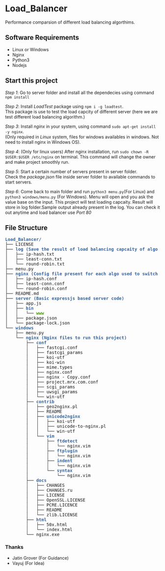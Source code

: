 # Load_Balancer
Performance comparsion of different load balancing algorthims.

## Software Requirements
 - Linux or Windows
 - Nginx
 - Python3
 - Nodejs

## Start this project
_Step 1_: Go to server folder and install all the dependecies using command `npm install` 

_Step 2_: Install *LoadTest* package using `npm i -g loadtest`.<br>
This package is use to test the load capcity of different server (here we are test different load balancing algorithm.)

_Step 3_: Install *nginx* in your system, using command `sudo apt-get install -y nginx`.<br> 
(Only required in *Linux* system, files for windows availables in windows. Not need to install nginx in Windows OS).

_Step 4_: (Only for linux users) After nginx installation, run `sudo chown -R $USER:$USER /etc/nginx` on terminal. This command will change the owner and make project smoothly run.

_Step 5_: Start a certain number of servers present in server folder.<br>
Check the *package.json* file inside server folder to available commands to start servers.

_Step 6_: Come back to main folder and run `python3 menu.py`(For Linux) and `python3 windows/menu.py` (For Windows).
Menu will open and you ask the value base on the input. This project will test loading capcaity. Result will store in log folder.Sample output already present in the log. You can check it out anytime and load balancer use *Port 80*

## File Structure

<pre><font color="#3465A4"><b>Load_Balancer/</b></font>
├── LICENSE
├── <font color="#3465A4"><b>log (Save the result of load balancing capcaity of algo by their name.)</b></font>
│   ├── ip-hash.txt
│   ├── least-conn.txt
│   └── round-robin.txt
├── menu.py
├── <font color="#3465A4"><b>nginx (Config file present for each algo used to switch on different algo.)</b></font>
│   ├── ip-hash.conf
│   ├── least-conn.conf
│   └── round-robin.conf
├── README.md
├── <font color="#3465A4"><b>server (Basic expressjs based server code)</b></font>
│   ├── app.js
│   ├── <font color="#3465A4"><b>bin</b></font>
│   │   └── <font color="#4E9A06"><b>www</b></font>
│   ├── package.json
│   └── package-lock.json
└── <font color="#3465A4"><b>windows</b></font>
    ├── menu.py
    └── <font color="#3465A4"><b>nginx (Nginx files to run this project)</b></font>
        ├── <font color="#3465A4"><b>conf</b></font>
        │   ├── fastcgi.conf
        │   ├── fastcgi_params
        │   ├── koi-utf
        │   ├── koi-win
        │   ├── mime.types
        │   ├── nginx.conf
        │   ├── nginx - Copy.conf
        │   ├── project.mrx.com.conf
        │   ├── scgi_params
        │   ├── uwsgi_params
        │   └── win-utf
        ├── <font color="#3465A4"><b>contrib</b></font>
        │   ├── geo2nginx.pl
        │   ├── README
        │   ├── <font color="#3465A4"><b>unicode2nginx</b></font>
        │   │   ├── koi-utf
        │   │   ├── unicode-to-nginx.pl
        │   │   └── win-utf
        │   └── <font color="#3465A4"><b>vim</b></font>
        │       ├── <font color="#3465A4"><b>ftdetect</b></font>
        │       │   └── nginx.vim
        │       ├── <font color="#3465A4"><b>ftplugin</b></font>
        │       │   └── nginx.vim
        │       ├── <font color="#3465A4"><b>indent</b></font>
        │       │   └── nginx.vim
        │       └── <font color="#3465A4"><b>syntax</b></font>
        │           └── nginx.vim
        ├── <font color="#3465A4"><b>docs</b></font>
        │   ├── CHANGES
        │   ├── CHANGES.ru
        │   ├── LICENSE
        │   ├── OpenSSL.LICENSE
        │   ├── PCRE.LICENCE
        │   ├── README
        │   └── zlib.LICENSE
        ├── <font color="#3465A4"><b>html</b></font>
        │   ├── 50x.html
        │   └── index.html
        └── nginx.exe
</pre>

### Thanks
 - Jatin Grover (For Guidance)
 - Vayuj (For Idea)


